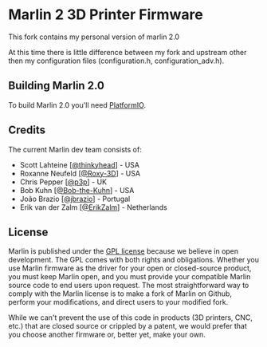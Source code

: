 # Marlin 2 3D Printer Firmware

This fork contains my personal version of marlin 2.0

At this time there is little difference between my fork and upstream other then my configuration files (configuration.h, configuration_adv.h).

## Building Marlin 2.0

To build Marlin 2.0 you'll need [PlatformIO](https://docs.platformio.org/en/latest/ide.html#platformio-ide).

## Credits

The current Marlin dev team consists of:

 - Scott Lahteine [[@thinkyhead](https://github.com/thinkyhead)] - USA
 - Roxanne Neufeld [[@Roxy-3D](https://github.com/Roxy-3D)] - USA
 - Chris Pepper [[@p3p](https://github.com/p3p)] - UK
 - Bob Kuhn [[@Bob-the-Kuhn](https://github.com/Bob-the-Kuhn)] - USA
 - João Brazio [[@jbrazio](https://github.com/jbrazio)] - Portugal
 - Erik van der Zalm [[@ErikZalm](https://github.com/ErikZalm)] - Netherlands
 
## License

Marlin is published under the [GPL license](/LICENSE) because we believe in open development. The GPL comes with both rights and obligations. Whether you use Marlin firmware as the driver for your open or closed-source product, you must keep Marlin open, and you must provide your compatible Marlin source code to end users upon request. The most straightforward way to comply with the Marlin license is to make a fork of Marlin on Github, perform your modifications, and direct users to your modified fork.

While we can't prevent the use of this code in products (3D printers, CNC, etc.) that are closed source or crippled by a patent, we would prefer that you choose another firmware or, better yet, make your own.
